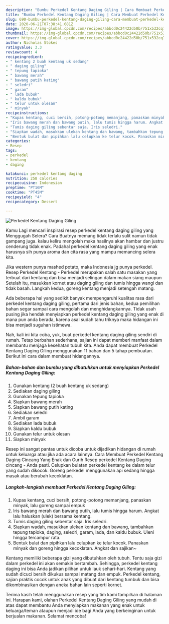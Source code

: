 ```yaml
---
description: "Bumbu Perkedel Kentang Daging Giling | Cara Membuat Perkedel Kentang Daging Giling Yang Enak Dan Mudah"
title: "Bumbu Perkedel Kentang Daging Giling | Cara Membuat Perkedel Kentang Daging Giling Yang Enak Dan Mudah"
slug: 690-bumbu-perkedel-kentang-daging-giling-cara-membuat-perkedel-kentang-daging-giling-yang-enak-dan-mudah
date: 2020-06-21T07:38:41.681Z
image: https://img-global.cpcdn.com/recipes/abbcd0c24422d50b/751x532cq70/perkedel-kentang-daging-giling-foto-resep-utama.jpg
thumbnail: https://img-global.cpcdn.com/recipes/abbcd0c24422d50b/751x532cq70/perkedel-kentang-daging-giling-foto-resep-utama.jpg
cover: https://img-global.cpcdn.com/recipes/abbcd0c24422d50b/751x532cq70/perkedel-kentang-daging-giling-foto-resep-utama.jpg
author: Nicholas Stokes
ratingvalue: 3.3
reviewcount: 4
recipeingredient:
- " kentang 2 buah kentang uk sedang"
- " daging giling"
- " tepung tapioka"
- " bawang merah"
- " bawang putih kating"
- " seledri"
- " garam"
- " lada bubuk"
- " kaldu bubuk"
- " telur untuk olesan"
- " minyak"
recipeinstructions:
- "Kupas kentang, cuci bersih, potong-potong memanjang, panaskan minyak, lalu goreng sampai empuk"
- "Iris bawang merah dan bawang putih, lalu tumis hingga harum. Angkat lalu haluskan (ulek) bersama kentang."
- "Tumis daging giling sebentar saja. Iris seledri."
- "Siapkan wadah, masukkan ulekan kentang dan bawang, tambahkan tepung tapioka, daging, seledri, garam, lada, dan kaldu bubuk. Uleni hingga tercampur rata."
- "Bentuk bulat dan pipihkan lalu celupkan ke telur kocok. Panaskan minyak dan goreng hingga kecoklatan. Angkat dan sajikan~"
categories:
- Resep
tags:
- perkedel
- kentang
- daging

katakunci: perkedel kentang daging 
nutrition: 258 calories
recipecuisine: Indonesian
preptime: "PT16M"
cooktime: "PT45M"
recipeyield: "4"
recipecategory: Dessert

---
```



![Perkedel Kentang Daging Giling](https://img-global.cpcdn.com/recipes/abbcd0c24422d50b/751x532cq70/perkedel-kentang-daging-giling-foto-resep-utama.jpg)

Kamu Lagi mencari inspirasi resep perkedel kentang daging giling yang Menggugah Selera? Cara Buatnya memang tidak terlalu sulit namun tidak gampang juga. kalau keliru mengolah maka hasilnya akan hambar dan justru cenderung tidak enak. Padahal perkedel kentang daging giling yang enak harusnya sih punya aroma dan cita rasa yang mampu memancing selera kita.

Jika western punya mashed potato, maka Indonesia jg punya perkedel. Resep Perkedel Kentang - Perkedel merupakan salah satu masakan yang terbuat dari kentang dan bisa menjadi selingan dalam makan siang maupun Setelah itu, masukkan kornet atau daging giling dan tumis hingga wangi dan tidak basah. Langkah kedua, goreng kentang menjadi setengah matang.

Ada beberapa hal yang sedikit banyak mempengaruhi kualitas rasa dari perkedel kentang daging giling, pertama dari jenis bahan, kedua pemilihan bahan segar sampai cara mengolah dan menghidangkannya. Tidak usah pusing jika hendak menyiapkan perkedel kentang daging giling yang enak di mana pun anda berada, karena asal sudah tahu triknya maka hidangan ini bisa menjadi suguhan istimewa.


Nah, kali ini kita coba, yuk, buat perkedel kentang daging giling sendiri di rumah. Tetap berbahan sederhana, sajian ini dapat memberi manfaat dalam membantu menjaga kesehatan tubuh kita. Anda dapat membuat Perkedel Kentang Daging Giling menggunakan 11 bahan dan 5 tahap pembuatan. Berikut ini cara dalam membuat hidangannya.

<!--inarticleads1-->

##### Bahan-bahan dan bumbu yang dibutuhkan untuk menyiapkan Perkedel Kentang Daging Giling:

1. Gunakan  kentang (2 buah kentang uk sedang)
1. Sediakan  daging giling
1. Gunakan  tepung tapioka
1. Siapkan  bawang merah
1. Siapkan  bawang putih kating
1. Sediakan  seledri
1. Ambil  garam
1. Sediakan  lada bubuk
1. Siapkan  kaldu bubuk
1. Gunakan  telur untuk olesan
1. Siapkan  minyak


Resep ini sangat pantas untuk dicoba untuk dijadikan hidangan di rumah untuk keluarga atau jika ada acara lainnya. Cara Membuat Perkedel Kentang Daging Cincang Yang Enak dan Gurih Resep perkedel Kentang Daging cincang - Anda pasti. Celupkan bulatan perkedel kentang ke dalam telur yang sudah dikocok. Goreng perkedel menggunakan api sedang hingga masak atau berubah kecoklatan. 

<!--inarticleads2-->

##### Langkah-langkah membuat Perkedel Kentang Daging Giling:

1. Kupas kentang, cuci bersih, potong-potong memanjang, panaskan minyak, lalu goreng sampai empuk
1. Iris bawang merah dan bawang putih, lalu tumis hingga harum. Angkat lalu haluskan (ulek) bersama kentang.
1. Tumis daging giling sebentar saja. Iris seledri.
1. Siapkan wadah, masukkan ulekan kentang dan bawang, tambahkan tepung tapioka, daging, seledri, garam, lada, dan kaldu bubuk. Uleni hingga tercampur rata.
1. Bentuk bulat dan pipihkan lalu celupkan ke telur kocok. Panaskan minyak dan goreng hingga kecoklatan. Angkat dan sajikan~


Kentang memiliki beberapa gizi yang dibutuhkan oleh tubuh. Tentu saja gizi dalam perkedel ini akan semakin bertambah. Sehingga, perkedel kentang daging ini bisa Anda jadikan pilihan untuk lauk sehari-hari. Kentang yang sudah dicuci bersih dikukus sampai matang dan empuk. Perkedel kentang, sajian praktis cocok untuk anak yang dibuat dari kentang tumbuk dan bisa dikombinasikan dengan aneka bahan lain seperti kornet. 

Terima kasih telah menggunakan resep yang tim kami tampilkan di halaman ini. Harapan kami, olahan Perkedel Kentang Daging Giling yang mudah di atas dapat membantu Anda menyiapkan makanan yang enak untuk keluarga/teman ataupun menjadi ide bagi Anda yang berkeinginan untuk berjualan makanan. Selamat mencoba!
